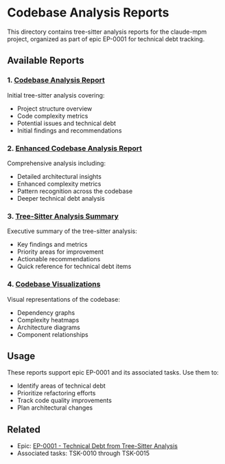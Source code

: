 # Codebase Analysis Reports

This directory contains tree-sitter analysis reports for the claude-mpm project, organized as part of epic EP-0001 for technical debt tracking.

## Available Reports

### 1. [Codebase Analysis Report](./codebase_analysis_report.md)
Initial tree-sitter analysis covering:
- Project structure overview
- Code complexity metrics
- Potential issues and technical debt
- Initial findings and recommendations

### 2. [Enhanced Codebase Analysis Report](./codebase_analysis_enhanced_report.md)
Comprehensive analysis including:
- Detailed architectural insights
- Enhanced complexity metrics
- Pattern recognition across the codebase
- Deeper technical debt analysis

### 3. [Tree-Sitter Analysis Summary](./tree_sitter_analysis_summary.md)
Executive summary of the tree-sitter analysis:
- Key findings and metrics
- Priority areas for improvement
- Actionable recommendations
- Quick reference for technical debt items

### 4. [Codebase Visualizations](./codebase_visualizations.md)
Visual representations of the codebase:
- Dependency graphs
- Complexity heatmaps
- Architecture diagrams
- Component relationships

## Usage

These reports support epic EP-0001 and its associated tasks. Use them to:
- Identify areas of technical debt
- Prioritize refactoring efforts
- Track code quality improvements
- Plan architectural changes

## Related

- Epic: [EP-0001 - Technical Debt from Tree-Sitter Analysis](../../tasks/epics/EP-0001.md)
- Associated tasks: TSK-0010 through TSK-0015
